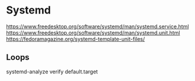 # Systemd

https://www.freedesktop.org/software/systemd/man/systemd.service.html
https://www.freedesktop.org/software/systemd/man/systemd.unit.html
https://fedoramagazine.org/systemd-template-unit-files/

## Loops

systemd-analyze verify default.target

